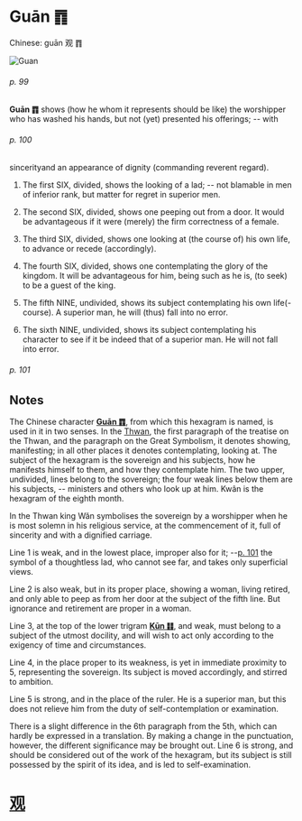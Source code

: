 # Guān ䷓

Chinese: guān 观 ䷓

![Guan](https://88o.io/wp-content/uploads/2018/09/20-e8a782guan.jpg)

###### p. 99

**Guān ䷓** shows (how he whom it represents should be like) the worshipper who has washed his hands,
but not (yet) presented his offerings; -- with

###### p. 100

sincerityand an appearance of dignity (commanding reverent regard).

1. The first SIX, divided, shows the looking of a lad; -- not blamable in men of inferior rank, but matter for regret in superior men.

2. The second SIX, divided, shows one peeping out from a door. It would be advantageous if it were (merely) the firm correctness of a female.

3. The third SIX, divided, shows one looking at (the course of) his own life, to advance or recede (accordingly).

4. The fourth SIX, divided, shows one contemplating the glory of the kingdom. It will be advantageous for him, being such as he is, (to seek) to be a guest of the king.

5. The fifth NINE, undivided, shows its subject contemplating his own life(-course). A superior man, he will (thus) fall into no error.

6. The sixth NINE, undivided, shows its subject contemplating his character to see if it be indeed that of a superior man. He will not fall into error.

###### p. 101

## Notes

The Chinese character [**Guān ䷓**](e8a782guan.md), from which this hexagram is named, is used in it in two senses. In the [Thwan](https://sacred-texts.com/cfu/conf1.htm), the first paragraph of the treatise on the Thwan, and the paragraph on the Great Symbolism, it denotes showing, manifesting; in all other places it denotes contemplating, looking at. The subject of the hexagram is the sovereign and his subjects, how he manifests himself to them, and how they contemplate him. The two upper, undivided, lines belong to the sovereign; the four weak lines below them are his subjects, -- ministers and others who look up at him. Kwân is the hexagram of the eighth month.

In the Thwan king Wăn symbolises the sovereign by a worshipper when he is most solemn in his religious service, at the commencement of it, full of sincerity and with a dignified carriage.

Line 1 is weak, and in the lowest place, improper also for it; --[p. 101](#p-101) the symbol of a thoughtless lad, who cannot see far, and takes only superficial views.

Line 2 is also weak, but in its proper place, showing a woman, living retired, and only able to peep as from her door at the subject of the fifth line. But ignorance and retirement are proper in a woman.

Line 3, at the top of the lower trigram [**Kūn ䷁**](./e59da4kun.md), and weak, must belong to a subject of the utmost docility, and will wish to act only according to the exigency of time and circumstances.

Line 4, in the place proper to its weakness, is yet in immediate proximity to 5, representing the sovereign. Its subject is moved accordingly, and stirred to ambition.

Line 5 is strong, and in the place of the ruler. He is a superior man, but this does not relieve him from the duty of self-contemplation or examination.

There is a slight difference in the 6th paragraph from the 5th, which can hardly be expressed in a translation. By making a change in the punctuation, however, the different significance may be brought out. Line 6 is strong, and should be considered out of the work of the hexagram, but its subject is still possessed by the spirit of its idea, and is led to self-examination.

# [观](./e8a782guan_cn.md)
